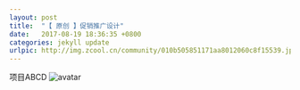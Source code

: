 ```yaml
---
layout: post
title:  "【 原创 】促销推广设计"
date:   2017-08-19 18:36:35 +0800
categories: jekyll update
urlpic: http://img.zcool.cn/community/010b505851171aa8012060c8f15539.jpg
---
```


项目ABCD
![avatar](http://img.zcool.cn/community/010b505851171aa8012060c8f15539.jpg)

